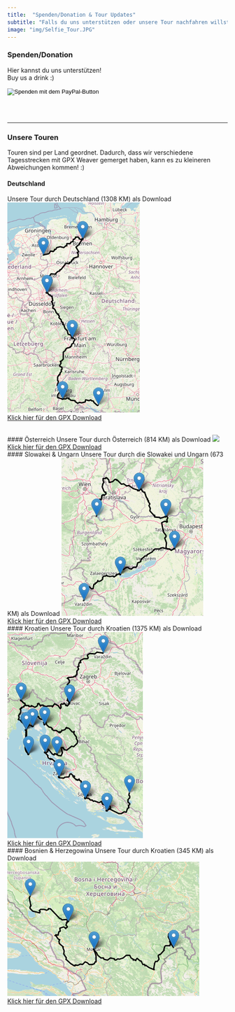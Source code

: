 ```yaml
---
title:  "Spenden/Donation & Tour Updates"
subtitle: "Falls du uns unterstützen oder unsere Tour nachfahren willst, dann klicke hier!"
image: "img/Selfie_Tour.JPG"
---
```


### Spenden/Donation
Hier kannst du uns unterstützen!
<br>
Buy us a drink :)

<form action="https://www.paypal.com/donate" method="post" target="_top">
<input type="hidden" name="hosted_button_id" value="2QWTU82APZWXG" />
<input type="image" src="https://www.paypalobjects.com/de_DE/DE/i/btn/btn_donate_LG.gif" border="0" name="submit" title="PayPal - The safer, easier way to pay online!" alt="Spenden mit dem PayPal-Button" />
<img alt="" border="0" src="https://www.paypal.com/de_DE/i/scr/pixel.gif" width="1" height="1" />
</form>

<br><br>
<hr class="double">

### Unsere Touren
Touren sind per Land geordnet. Dadurch, dass wir verschiedene Tagesstrecken mit GPX Weaver gemerget haben, kann es zu kleineren Abweichungen kommen! :)

#### Deutschland
Unsere Tour durch Deutschland (1308 KM) als Download
 <img src="downloads/Etappe1_Deutschland_Tour.png" class="responsive" style="max-width:100%;">
 <br>
<a href="downloads/Etappe1_Deutschland_Tour.gpx" download>Klick hier für den GPX Download</a>

<br>
#### Österreich
Unsere Tour durch Österreich (814 KM) als Download
 <img src="downloads/Etappe2_Österreich_Tour.png" class="responsive" style="max-width:100%;">
 <br>
<a href="downloads/Etappe2_Österreich_Tour.gpx" download>Klick hier für den GPX Download</a>

<br>
#### Slowakei & Ungarn
Unsere Tour durch die Slowakei und Ungarn (673 KM) als Download
 <img src="downloads\Etappe3_SloUngarn_Tour.png" class="responsive" style="max-width:100%;">
 <br>
<a href="downloads\Etappe3_SloUngarn_Tour.gpx" download>Klick hier für den GPX Download</a>

<br>
#### Kroatien
Unsere Tour durch Kroatien (1375 KM) als Download
 <img src="downloads\Etappe4_Cro_Tour.png" class="responsive" style="max-width:100%;">
 <br>
<a href="downloads\Etappe4_Cro_Tour.gpx" download>Klick hier für den GPX Download</a>

<br>
#### Bosnien & Herzegowina
Unsere Tour durch Kroatien (345 KM) als Download
 <img src="downloads\Etappe5_BiH_Tour.png" class="responsive" style="max-width:100%;">
 <br>
<a href="downloads\Etappe5_BiH_Tour.gpx" download>Klick hier für den GPX Download</a>